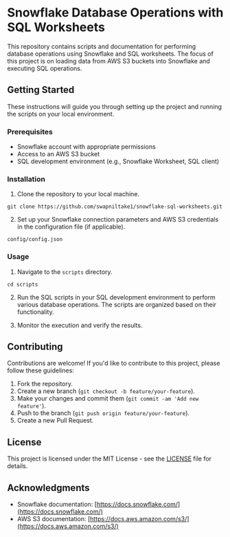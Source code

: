 # Snowflake Database Operations with SQL Worksheets

This repository contains scripts and documentation for performing database operations using Snowflake and SQL worksheets. The focus of this project is on loading data from AWS S3 buckets into Snowflake and executing SQL operations.

## Getting Started

These instructions will guide you through setting up the project and running the scripts on your local environment.

### Prerequisites

- Snowflake account with appropriate permissions
- Access to an AWS S3 bucket
- SQL development environment (e.g., Snowflake Worksheet, SQL client)

### Installation

1. Clone the repository to your local machine.

```
git clone https://github.com/swapniltake1/snowflake-sql-worksheets.git
```

2. Set up your Snowflake connection parameters and AWS S3 credentials in the configuration file (if applicable).

```
config/config.json
```

### Usage

1. Navigate to the `scripts` directory.

```
cd scripts
```

2. Run the SQL scripts in your SQL development environment to perform various database operations. The scripts are organized based on their functionality.


3. Monitor the execution and verify the results.

## Contributing

Contributions are welcome! If you'd like to contribute to this project, please follow these guidelines:

1. Fork the repository.
2. Create a new branch (`git checkout -b feature/your-feature`).
3. Make your changes and commit them (`git commit -am 'Add new feature'`).
4. Push to the branch (`git push origin feature/your-feature`).
5. Create a new Pull Request.

## License

This project is licensed under the MIT License - see the [LICENSE](LICENSE) file for details.

## Acknowledgments

- Snowflake documentation: [https://docs.snowflake.com/](https://docs.snowflake.com/)
- AWS S3 documentation: [https://docs.aws.amazon.com/s3/](https://docs.aws.amazon.com/s3/)


